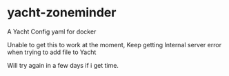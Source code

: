 # yacht-zoneminder
A Yacht Config yaml for docker

Unable to get this to work at the moment, Keep getting Internal server error when trying to add file to Yacht

Will try again in a few days if i get time.


